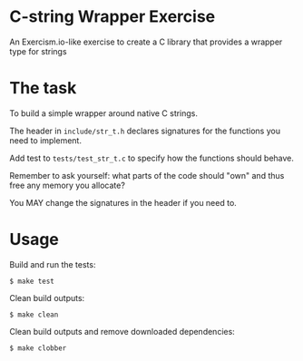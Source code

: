# C-string Wrapper Exercise

An Exercism.io-like exercise to create a C library that provides a wrapper type for strings

# The task

To build a simple wrapper around native C strings.

The header in `include/str_t.h` declares signatures for the functions you need to implement.

Add test to `tests/test_str_t.c` to specify how the functions should behave.

Remember to ask yourself: what parts of the code should "own" and thus free any memory you allocate?

You MAY change the signatures in the header if you need to.

# Usage

Build and run the tests:

```
$ make test
```

Clean build outputs:

```
$ make clean
```

Clean build outputs and remove downloaded dependencies:

```
$ make clobber
```
